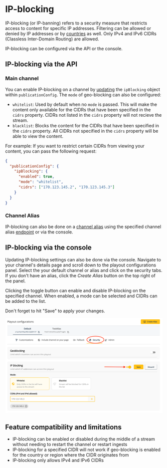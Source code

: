 # IP-blocking

IP-blocking (or IP-banning) refers to a security measure that restricts access to content for specific IP addresses. Filtering can be allowed or denied by IP addresses or by [countries](/theolive/platform/Security/geo-blocking) as well. Only IPv4 and IPv6 CIDRs (Classless Inter-Domain Routing) are allowed.

IP-blocking can be configured via the API or the console.

## IP-blocking via the API

### Main channel

You can enable IP-blocking on a channel by [updating](/theolive/api/channels/update-channel) the `ipBlocking` object within `publicationConfig`. The `mode` of geo-blocking can also be configured:

- `whitelist`: Used by default when no `mode` is passed. This will make the content only available for the CIDRs that have been specified in the `cidrs` property. CIDRs not listed in the `cidrs` property will not recieve the stream.
- `blacklist`: Blocks the content for the CIDRs that have been specified in the `cidrs` property. All CIDRs not specified in the `cidrs` property will be able to view the content.

For example: If you want to restrict certain CIDRs from viewing your content, you can pass the following request:

```json Enable ip-blocking on a channel
{
  "publicationConfig": {
    "ipBlocking": {
      "enabled": true,
      "mode": "whitelist",
      "cidrs": ["170.123.145.2", "170.123.145.3"]
    }
  }
}
```

### Channel Alias

IP-blocking can also be done on a [channel alias](/theolive/platform/multi-channel) using the specified channel alias [endpoint](/theolive/api/channels/update-channel-alias) or via the console.

## IP-blocking via the console

Updating IP-blocking settings can also be done via the console. Navigate to your channel's details page and scroll down to the playout configurations panel. Select the your default channel or alias and click on the security tabs. If you don't have an alias, click the _Create Alias_ button on the top right of the panel.

Clicking the toggle button can enable and disable IP-blocking on the specified channel. When enabled, a mode can be selected and CIDRs can be added to the list.

Don't forget to hit "Save" to apply your changes.

![Geo-blocking settings in the console](../../assets/img/ipblockconsole.png)

## Feature compatibility and limitations

- IP-blocking can be enabled or disabled during the middle of a stream without needing to restart the channel or restart ingests
- IP-blocking for a specified CIDR will not work if geo-blocking is enabled for the country or region where the CIDR originates from
- IP-blocking only allows IPv4 and IPv6 CIDRs
